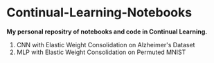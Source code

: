 # Continual-Learning-Notebooks
**My personal repositry of notebooks and code in Continual Learning.**

1. CNN with Elastic Weight Consolidation on Alzheimer's Dataset
2. MLP with Elastic Weight Consolidation on Permuted MNIST
